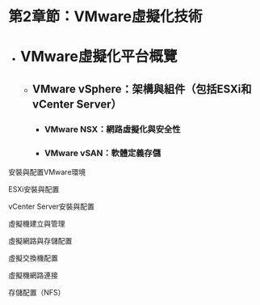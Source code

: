# 第2章節：VMware虛擬化技術
- # VMware虛擬化平台概覽
  - ## VMware vSphere：架構與組件（包括ESXi和vCenter Server）
    - ### VMware NSX：網路虛擬化與安全性
    - ### VMware vSAN：軟體定義存儲

安裝與配置VMware環境

ESXi安裝與配置

vCenter Server安裝與配置

虛擬機建立與管理

虛擬網路與存儲配置

虛擬交換機配置

虛擬機網路連接

存儲配置（NFS）
